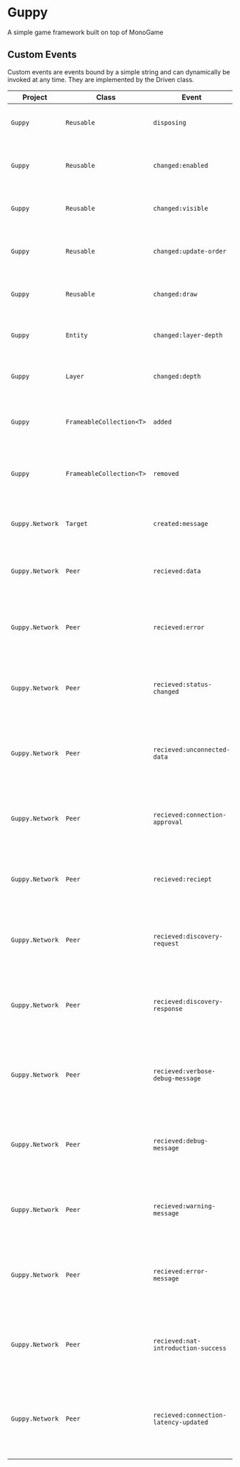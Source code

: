 # Guppy
A simple game framework built on top of MonoGame


## Custom Events
Custom events are events bound by a simple string and can dynamically be invoked at any time. They are implemented by the Driven class.

| Project | Class | Event | Arg | Description |
| ------- | ----- | ----- | --------- | ----------- |
| `Guppy` | `Reusable` | `disposing` |` DateTime` | Invoked when the child is disposed. |
| `Guppy` | `Reusable` | `changed:enabled` |` Boolean` | Invoked when the enabled value is updated. |
| `Guppy` | `Reusable` | `changed:visible` | `Boolean` | Invoked when the visible value is updated. |
| `Guppy` | `Reusable` | `changed:update-order` | `Int32` | Invoked when the update order value is changed. |
| `Guppy` | `Reusable` | `changed:draw` | `Int32` | Invoked when the draw value is updated. |
| | | | |
| `Guppy` | `Entity` | `changed:layer-depth` | `UInt16` | Invoked when the layer depth is updated. |
| | | | |
| `Guppy` | `Layer` | `changed:depth` | `UInt16` | Invoked when the depth is updated. |
| | | | |
| `Guppy` | `FrameableCollection<T>` | `added` | `T` | Invoked when an item is added to the collection. |
| `Guppy` | `FrameableCollection<T>` | `removed` | `T` | Invoked when an item is removed from the collection. |
| | | | |
| `Guppy.Network` | `Target` | `created:message` | `NetOutgoingMessageConfiguration` | Invoked when a message is created. |
| `Guppy.Network` | `Peer` | `recieved:data` | `NetIncomingMessage` | Invoked when an the peer recieves a data message. |
| `Guppy.Network` | `Peer` | `recieved:error` | `NetIncomingMessage` | Invoked when an the peer recieves an error message. |
| `Guppy.Network` | `Peer` | `recieved:status-changed` | `NetIncomingMessage` | Invoked when an the peer recieves a status changed message. |
| `Guppy.Network` | `Peer` | `recieved:unconnected-data` | `NetIncomingMessage` | Invoked when an the peer recieves an unconnected data message. |
| `Guppy.Network` | `Peer` | `recieved:connection-approval` | `NetIncomingMessage` | Invoked when an the peer recieves a connection approval message. |
| `Guppy.Network` | `Peer` | `recieved:reciept` | `NetIncomingMessage` | Invoked when an the peer recieves a reciept message. |
| `Guppy.Network` | `Peer` | `recieved:discovery-request` | `NetIncomingMessage` | Invoked when an the peer recieves a discovery request message. |
| `Guppy.Network` | `Peer` | `recieved:discovery-response` | `NetIncomingMessage` | Invoked when an the peer recieves a discovery response message. |
| `Guppy.Network` | `Peer` | `recieved:verbose-debug-message` | `NetIncomingMessage` | Invoked when an the peer recieves a verbose debug message message. |
| `Guppy.Network` | `Peer` | `recieved:debug-message` | `NetIncomingMessage` | Invoked when an the peer recieves a debug message message. |
| `Guppy.Network` | `Peer` | `recieved:warning-message` | `NetIncomingMessage` | Invoked when an the peer recieves a warning message message. |
| `Guppy.Network` | `Peer` | `recieved:error-message` | `NetIncomingMessage` | Invoked when an the peer recieves an error message message. |
| `Guppy.Network` | `Peer` | `recieved:nat-introduction-success` | `NetIncomingMessage` | Invoked when an the peer recieves a nat introduction success message. |
| `Guppy.Network` | `Peer` | `recieved:connection-latency-updated` | `NetIncomingMessage` | Invoked when an the peer recieves a connection latency updated message. |
| | | | |